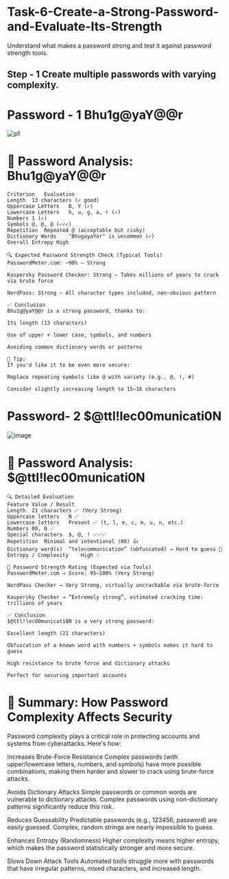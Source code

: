 # Task-6-Create-a-Strong-Password-and-Evaluate-Its-Strength
Understand what makes a password strong and test it against password strength tools.

## Step - 1 Create multiple passwords with varying complexity.

# Password - 1 Bhu1g@yaY@@r

![p1](https://github.com/user-attachments/assets/caa9d8e8-d5ef-43fb-8e32-6fb8b1c7a2db)

🔐 Password Analysis: Bhu1g@yaY@@r 
===
```
Criterion	Evaluation
Length	13 characters (✓ good)
Uppercase Letters	B, Y (✓)
Lowercase Letters	h, u, g, a, r (✓)
Numbers	1 (✓)
Symbols	@, @, @ (✓✓✓)
Repetition	Repeated @ (acceptable but risky)
Dictionary Words	"BhugayaYar" is uncommon (✓)
Overall Entropy	High

🔍 Expected Password Strength Check (Typical Tools)
PasswordMeter.com: ~90% – Strong

Kaspersky Password Checker: Strong – Takes millions of years to crack via brute force

NordPass: Strong – All character types included, non-obvious pattern

✅ Conclusion
Bhu1g@yaY@@r is a strong password, thanks to:

Its length (13 characters)

Use of upper + lower case, symbols, and numbers

Avoiding common dictionary words or patterns

🔐 Tip:
If you'd like it to be even more secure:

Replace repeating symbols like @ with variety (e.g., @, !, #)

Consider slightly increasing length to 15–16 characters

```

# Password- 2 $@ttl!lec00municati0N

![image](https://github.com/user-attachments/assets/d621aa64-8895-404f-9b6f-06974b2d7c39)

🔐 Password Analysis: $@ttl!lec00municati0N
===
```
🔍 Detailed Evaluation
Feature	Value / Result
Length	21 characters ✅ (Very Strong)
Uppercase letters	N ✅
Lowercase letters	Present ✅ (t, l, e, c, m, u, n, etc.)
Numbers	00, 0 ✅
Special characters	$, @, ! ✅✅✅
Repetition	Minimal and intentional (00) 👍
Dictionary word(s)	“telecommunication” (obfuscated) → Hard to guess 🔐
Entropy / Complexity	High ✨

🔐 Password Strength Rating (Expected via Tools)
PasswordMeter.com → Score: 95–100% (Very Strong)

NordPass Checker → Very Strong, virtually uncrackable via brute-force

Kaspersky Checker → “Extremely strong”, estimated cracking time: trillions of years

✅ Conclusion
$@ttl!lec00municati0N is a very strong password:

Excellent length (21 characters)

Obfuscation of a known word with numbers + symbols makes it hard to guess

High resistance to brute force and dictionary attacks

Perfect for securing important accounts
```
🔐 Summary: How Password Complexity Affects Security
===
Password complexity plays a critical role in protecting accounts and systems from cyberattacks. Here's how:

Increases Brute-Force Resistance
Complex passwords (with upper/lowercase letters, numbers, and symbols) have more possible combinations, making them harder and slower to crack using brute-force attacks.

Avoids Dictionary Attacks
Simple passwords or common words are vulnerable to dictionary attacks. Complex passwords using non-dictionary patterns significantly reduce this risk.

Reduces Guessability
Predictable passwords (e.g., 123456, password) are easily guessed. Complex, random strings are nearly impossible to guess.

Enhances Entropy (Randomness)
Higher complexity means higher entropy, which makes the password statistically stronger and more secure.

Slows Down Attack Tools
Automated tools struggle more with passwords that have irregular patterns, mixed characters, and increased length.
